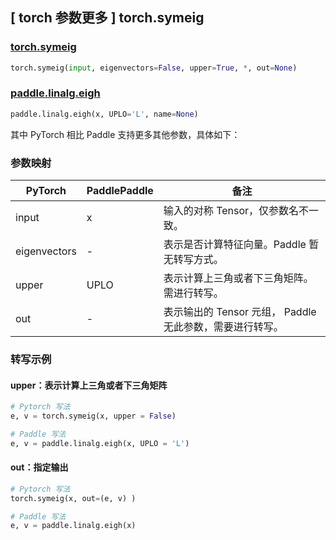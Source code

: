 ## [ torch 参数更多 ] torch.symeig

### [torch.symeig](https://pytorch.org/docs/stable/generated/torch.symeig.html?highlight=torch+symeig#torch.symeig)

```python
torch.symeig(input, eigenvectors=False, upper=True, *, out=None)
```

### [paddle.linalg.eigh](https://www.paddlepaddle.org.cn/documentation/docs/zh/api/paddle/linalg/eigh_cn.html#eigh)

```python
paddle.linalg.eigh(x, UPLO='L', name=None)
```

其中 PyTorch 相比 Paddle 支持更多其他参数，具体如下：

### 参数映射
| PyTorch       | PaddlePaddle | 备注                                                   |
| ------------- | ------------ | ------------------------------------------------------ |
| input          | x            | 输入的对称 Tensor，仅参数名不一致。                           |
| eigenvectors          | -            | 表示是否计算特征向量。Paddle 暂无转写方式。                           |
| upper          | UPLO            | 表示计算上三角或者下三角矩阵。 需进行转写。                          |
| out          | -            | 表示输出的 Tensor 元组， Paddle 无此参数，需要进行转写。                           |

### 转写示例
#### upper：表示计算上三角或者下三角矩阵
```python
# Pytorch 写法
e, v = torch.symeig(x, upper = False)

# Paddle 写法
e, v = paddle.linalg.eigh(x, UPLO = 'L')
```

#### out：指定输出
```python
# Pytorch 写法
torch.symeig(x, out=(e, v) )

# Paddle 写法
e, v = paddle.linalg.eigh(x)
```
